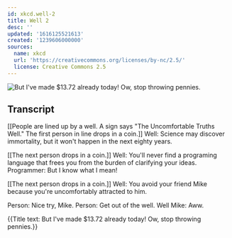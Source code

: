 ```yaml
---
id: xkcd.well-2
title: Well 2
desc: ''
updated: '1616125521613'
created: '1239606000000'
sources:
  name: xkcd
  url: 'https://creativecommons.org/licenses/by-nc/2.5/'
  license: Creative Commons 2.5
---
```

![But I've made $13.72 already today!  Ow, stop throwing pennies.](https://imgs.xkcd.com/comics/well_2.png)

## Transcript
[[People are lined up by a well. A sign says "The Uncomfortable Truths Well." The first person in line drops in a coin.]]
Well: Science may discover immortality, but it won't happen in the next eighty years.

[[The next person drops in a coin.]]
Well: You'll never find a programing language that frees you from the burden of clarifying your ideas.
Programmer: But I know what I mean!

[[The next person drops in a coin.]]
Well: You avoid your friend Mike because you're uncomfortably attracted to him.

Person: Nice try, Mike.
Person: Get out of the well.
Well
Mike: Aww.

{{Title text: But I've made $13.72 already today! Ow, stop throwing pennies.}}
